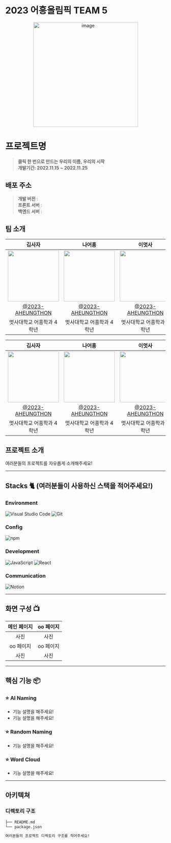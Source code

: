 # 2023 어흥올림픽 TEAM 5

<div align="center">
<img width="329" alt="image" src="https://github.com/2023-AHEUNGTHON/Team_1/assets/94633589/f7f60b7b-6a04-41e8-a38f-8cd619fd6e4a">

</div>

# 프로젝트명
> **클릭 한 번으로 만드는 우리의 이름, 우리의 시작** <br/>
> **개발기간: 2022.11.15 ~ 2022.11.25**

## 배포 주소

> **개발 버전** :  <br>
> **프론트 서버** : <br>
> **백엔드 서버** : <br>

## 팀 소개

|      김사자       |          나어흥         |       이멋사         |                                                                                                               
| :------------------------------------------------------------------------------: | :---------------------------------------------------------------------------------------------------------------------------------------------------: | :---------------------------------------------------------------------------------------------------------------------------------------------------------------------------------------------------: | 
|   <img width="160px" src="https://github.com/2023-AHEUNGTHON/Team_1/assets/94633589/f7f60b7b-6a04-41e8-a38f-8cd619fd6e4a" > |             <img width="160px" src="https://github.com/2023-AHEUNGTHON/Team_1/assets/94633589/f7f60b7b-6a04-41e8-a38f-8cd619fd6e4a" >    |                 <img width="160px" src="https://github.com/2023-AHEUNGTHON/Team_1/assets/94633589/f7f60b7b-6a04-41e8-a38f-8cd619fd6e4a" >   |
|   [@2023-AHEUNGTHON](https://github.com/2023-AHEUNGTHON)   |    [@2023-AHEUNGTHON](https://github.com/2023-AHEUNGTHON)  | [@2023-AHEUNGTHON](https://github.com/2023-AHEUNGTHON)  |
| 멋사대학교 어흥학과 4학년 | 멋사대학교 어흥학과 4학년 | 멋사대학교 어흥학과 4학년 |

|      김사자       |          나어흥         |       이멋사         |                                                                                                               
| :------------------------------------------------------------------------------: | :---------------------------------------------------------------------------------------------------------------------------------------------------: | :---------------------------------------------------------------------------------------------------------------------------------------------------------------------------------------------------: | 
|   <img width="160px" src="https://github.com/2023-AHEUNGTHON/Team_1/assets/94633589/f7f60b7b-6a04-41e8-a38f-8cd619fd6e4a" > |             <img width="160px" src="https://github.com/2023-AHEUNGTHON/Team_1/assets/94633589/f7f60b7b-6a04-41e8-a38f-8cd619fd6e4a" >    |                 <img width="160px" src="https://github.com/2023-AHEUNGTHON/Team_1/assets/94633589/f7f60b7b-6a04-41e8-a38f-8cd619fd6e4a" >   |
|   [@2023-AHEUNGTHON](https://github.com/2023-AHEUNGTHON)   |    [@2023-AHEUNGTHON](https://github.com/2023-AHEUNGTHON)  | [@2023-AHEUNGTHON](https://github.com/2023-AHEUNGTHON)  |
| 멋사대학교 어흥학과 4학년 | 멋사대학교 어흥학과 4학년 | 멋사대학교 어흥학과 4학년 |

## 프로젝트 소개

여러분들의 프로젝트를 자유롭게 소개해주세요!

---

## Stacks 🐈 (여러분들이 사용하신 스택을 적어주세요!)

### Environment
![Visual Studio Code](https://img.shields.io/badge/Visual%20Studio%20Code-007ACC?style=for-the-badge&logo=Visual%20Studio%20Code&logoColor=white)
![Git](https://img.shields.io/badge/Git-F05032?style=for-the-badge&logo=Git&logoColor=white)        

### Config
![npm](https://img.shields.io/badge/npm-CB3837?style=for-the-badge&logo=npm&logoColor=white)        

### Development
![JavaScript](https://img.shields.io/badge/JavaScript-F7DF1E?style=for-the-badge&logo=Javascript&logoColor=white)
![React](https://img.shields.io/badge/React-20232A?style=for-the-badge&logo=react&logoColor=61DAFB)

### Communication
![Notion](https://img.shields.io/badge/Notion-000000?style=for-the-badge&logo=Notion&logoColor=white)

---
## 화면 구성 📺
| 메인 페이지  |  oo 페이지   |
| :-------------------------------------------: | :------------: |
| 사진 | 사진 |  
| oo 페이지   |  oo 페이지   |  
| 사진 | 사진 |

---
## 핵심 기능 📦

### ⭐️ AI Naming
- 기능 설명을 해주세요!
- 기능 설명을 해주세요!

### ⭐️ Random Naming
- 기능 설명을 해주세요!

### ⭐️ Word Cloud
- 기능 설명을 해주세요!

---
## 아키텍쳐


### 디렉토리 구조
```bash
├── README.md
└── package.json

여러분들의 프로젝트 디렉토리 구조를 적어주세요!

```
